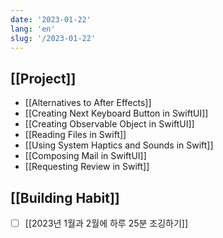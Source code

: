 ```yaml
---
date: '2023-01-22'
lang: 'en'
slug: '/2023-01-22'
---
```


## [[Project]]

- [[Alternatives to After Effects]]
- [[Creating Next Keyboard Button in SwiftUI]]
- [[Creating Observable Object in SwiftUI]]
- [[Reading Files in Swift]]
- [[Using System Haptics and Sounds in Swift]]
- [[Composing Mail in SwiftUI]]
- [[Requesting Review in Swift]]

## [[Building Habit]]

- [ ] [[2023년 1월과 2월에 하루 25분 조깅하기]]
